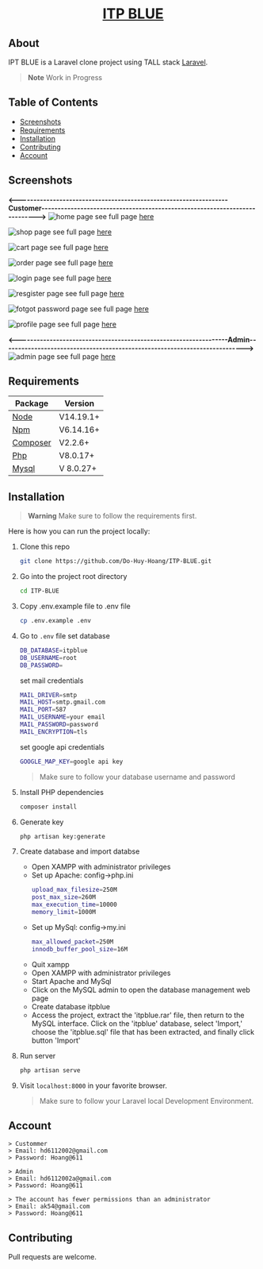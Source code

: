 <a href="https://github.com/Do-Huy-Hoang/ITP-BLUE.git"> <h1 align="center">ITP BLUE</h1></a>
</p>

## About

IPT BLUE is a Laravel clone project using TALL stack  [Laravel](https://laravel.com/).

> **Note**
> Work in Progress

## Table of Contents

* [Screenshots](#screenshots)
* [Requirements](#requirements)
* [Installation](#installation)
* [Contributing](#contributing)
* [Account](#account)

<a name="screenshots"></a>
## Screenshots
**<-----------------------------------------------------------------Customer--------------------------------------------------------------------------->**
![home page](https://github.com/Do-Huy-Hoang/ITP-BLUE/blob/main/public/img/git/home.png)
see full page [here](https://github.com/Do-Huy-Hoang/ITP-BLUE/issues/1#issue-2229793631)

![shop page](https://github.com/Do-Huy-Hoang/ITP-BLUE/blob/main/public/img/git/shop.png)
see full page [here](https://github.com/Do-Huy-Hoang/ITP-BLUE/issues/2#issue-2229793768)

![cart page](https://github.com/Do-Huy-Hoang/ITP-BLUE/blob/main/public/img/git/cart.png)
see full page [here](https://github.com/Do-Huy-Hoang/ITP-BLUE/issues/3#issue-2229794000)

![order page](https://github.com/Do-Huy-Hoang/ITP-BLUE/blob/main/public/img/git/order.png)
see full page [here](https://github.com/Do-Huy-Hoang/ITP-BLUE/issues/4#issue-2229794094)

![login page](https://github.com/Do-Huy-Hoang/ITP-BLUE/blob/main/public/img/git/login.png)
see full page [here](https://github.com/Do-Huy-Hoang/ITP-BLUE/issues/6#issue-2229794300)

![resgister page](https://github.com/Do-Huy-Hoang/ITP-BLUE/blob/main/public/img/git/register.png)
see full page [here](https://github.com/Do-Huy-Hoang/ITP-BLUE/issues/7#issue-2229794400)

![fotgot password page](https://github.com/Do-Huy-Hoang/ITP-BLUE/blob/main/public/img/git/forgetpassword.png)
see full page [here](https://github.com/Do-Huy-Hoang/ITP-BLUE/issues/8#issue-2229794629)

![profile page](https://github.com/Do-Huy-Hoang/ITP-BLUE/blob/main/public/img/git/profile.png)
see full page [here](https://github.com/Do-Huy-Hoang/ITP-BLUE/issues/5#issue-2229794216)

**<-----------------------------------------------------------------Admin--------------------------------------------------------------------------->**
![admin page](https://github.com/Do-Huy-Hoang/ITP-BLUE/blob/main/public/img/git/adminhome.png)
see full page [here](https://github.com/Do-Huy-Hoang/ITP-BLUE/issues/9#issue-2229834740)
<a name="requirements"></a>
## Requirements

Package | Version
--- | ---
[Node](https://nodejs.org/en/) | V14.19.1+
[Npm](https://nodejs.org/en/)  | V6.14.16+ 
[Composer](https://getcomposer.org/)  | V2.2.6+
[Php](https://www.php.net/)  | V8.0.17+
[Mysql](https://www.mysql.com/)  |V 8.0.27+

<a name="installation"></a>
## Installation

> **Warning**
> Make sure to follow the requirements first.

Here is how you can run the project locally:
1. Clone this repo
    ```sh
    git clone https://github.com/Do-Huy-Hoang/ITP-BLUE.git
    ```

2. Go into the project root directory
    ```sh
    cd ITP-BLUE
    ```

3. Copy .env.example file to .env file
    ```sh
    cp .env.example .env
    ```
4. Go to `.env` file 
   set database
   ```sh
   DB_DATABASE=itpblue
   DB_USERNAME=root
   DB_PASSWORD=
   ```
   set mail credentials
   ```sh
   MAIL_DRIVER=smtp
   MAIL_HOST=smtp.gmail.com
   MAIL_PORT=587
   MAIL_USERNAME=your email
   MAIL_PASSWORD=password
   MAIL_ENCRYPTION=tls
   ```
   set google api  credentials 
   ```sh
   GOOGLE_MAP_KEY=google api key
   ```
        
    > Make sure to follow your database username and password

5. Install PHP dependencies 
    ```sh
    composer install
    ```

6. Generate key 
    ```sh
    php artisan key:generate
    ```
    
7. Create database and import databse
   - Open XAMPP with administrator privileges
   - Set up Apache: config->php.ini
     ```sh
     upload_max_filesize=250M
     post_max_size=260M
     max_execution_time=10000
     memory_limit=1000M
     ```
   - Set up MySql: config->my.ini
     ```sh
     max_allowed_packet=250M
     innodb_buffer_pool_size=16M
     ```
   - Quit xampp
   - Open XAMPP with administrator privileges
   - Start Apache and MySql
   - Click on the MySQL admin to open the database management web page
   - Create database itpblue
   - Access the project, extract the 'itpblue.rar' file, then return to the MySQL interface. Click on the 'itpblue' database, select 'Import,' choose the 'itpblue.sql' file that has been extracted, and finally click button 'Import'
8. Run server    
    ```sh
    php artisan serve
    ```  

9. Visit `localhost:8000` in your favorite browser.     

    > Make sure to follow your Laravel local Development Environment.
    
## Account
    > Custommer
    > Email: hd6112002@gmail.com
    > Password: Hoang@611

    > Admin
    > Email: hd6112002a@gmail.com
    > Password: Hoang@611

    > The account has fewer permissions than an administrator
    > Email: ak54@gmail.com
    > Password: Hoang@611

## Contributing
Pull requests are welcome.
